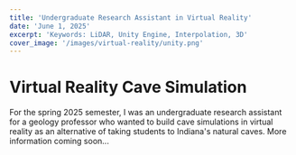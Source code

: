 ```yaml
---
title: 'Undergraduate Research Assistant in Virtual Reality'
date: 'June 1, 2025'
excerpt: 'Keywords: LiDAR, Unity Engine, Interpolation, 3D'
cover_image: '/images/virtual-reality/unity.png'
---
```


# Virtual Reality Cave Simulation

For the spring 2025 semester, I was an undergraduate research assistant for a geology professor who wanted to build cave simulations in virtual reality as an alternative of taking students to Indiana's natural caves.  More information coming soon...